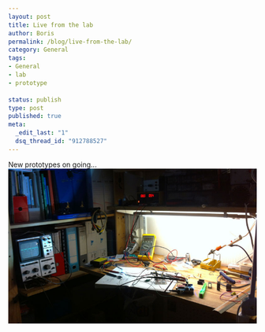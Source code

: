 ```yaml
--- 
layout: post
title: Live from the lab
author: Boris
permalink: /blog/live-from-the-lab/
category: General
tags: 
- General
- lab
- prototype

status: publish
type: post
published: true
meta: 
  _edit_last: "1"
  dsq_thread_id: "912788527"
---
```

New prototypes on going...
![Live from the lab!](/blog/img/labo_july12_small1.jpg "labo_july12")
